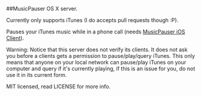 ##MusicPauser OS X server.

Currently only supports iTunes (I do accepts pull requests though :P).

Pauses your iTunes music while in a phone call (needs [MusicPauser iOS Client](https://github.com/orikad/MusicPauser--iOS-client)).

Warning:
Notice that this server does not verify its clients. It does not ask you before a clients gets a permission to pause/play/query iTunes.
This only means that anyone on your local network can pause/play iTunes on your computer and query if it's currently playing, if this is an issue for you, do not use it in its current form.

MIT licensed, read LICENSE for more info.
